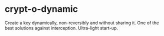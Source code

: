 # crypt-o-dynamic
Create a key dynamically, non-reversibly and without sharing it. One of the best solutions against interception. Ultra-light start-up.
